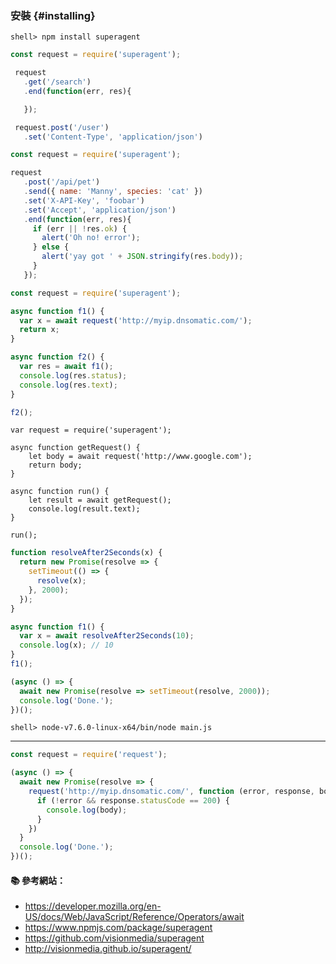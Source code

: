 ### 安裝 {#installing}

```
shell> npm install superagent
```

```js
const request = require('superagent');

 request
   .get('/search')
   .end(function(err, res){

   });
```

```js
 request.post('/user')
   .set('Content-Type', 'application/json')
```


```js
const request = require('superagent');

request
   .post('/api/pet')
   .send({ name: 'Manny', species: 'cat' })
   .set('X-API-Key', 'foobar')
   .set('Accept', 'application/json')
   .end(function(err, res){
     if (err || !res.ok) {
       alert('Oh no! error');
     } else {
       alert('yay got ' + JSON.stringify(res.body));
     }
   });
```

```js
const request = require('superagent');

async function f1() {
  var x = await request('http://myip.dnsomatic.com/');
  return x;
}

async function f2() {
  var res = await f1();
  console.log(res.status);
  console.log(res.text);
}

f2();
```




```
var request = require('superagent');

async function getRequest() {
	let body = await request('http://www.google.com');
	return body;
}

async function run() {
	let result = await getRequest();
	console.log(result.text);
}

run();
```





```js
function resolveAfter2Seconds(x) {
  return new Promise(resolve => {
    setTimeout(() => {
      resolve(x);
    }, 2000);
  });
}

async function f1() {
  var x = await resolveAfter2Seconds(10);
  console.log(x); // 10
}
f1();
```

```js
(async () => {
  await new Promise(resolve => setTimeout(resolve, 2000));
  console.log('Done.');   
})();
```

```
shell> node-v7.6.0-linux-x64/bin/node main.js
```

---

```js
const request = require('request');

(async () => {
  await new Promise(resolve => {
    request('http://myip.dnsomatic.com/', function (error, response, body) {
      if (!error && response.statusCode == 200) {
        console.log(body);
      }
    })
  }
  console.log('Done.');   
})();
```

#### :books: 參考網站：
- https://developer.mozilla.org/en-US/docs/Web/JavaScript/Reference/Operators/await
- https://www.npmjs.com/package/superagent
- https://github.com/visionmedia/superagent
- http://visionmedia.github.io/superagent/



